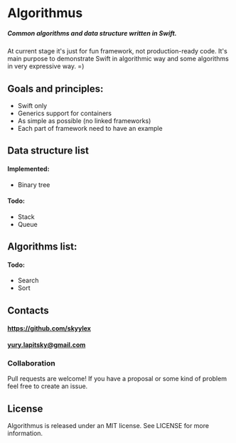 # Algorithmus

##### Common algorithms and data structure written in Swift. 

At current stage it's just for fun framework, not production-ready code. It's main purpose to demonstrate Swift in algorithmic way and some algorithms in very expressive way. =)

## Goals and principles:

- Swift only
- Generics support for containers
- As simple as possible (no linked frameworks)
- Each part of framework need to have an example

## Data structure list 
#### Implemented:
- Binary tree

#### Todo:
- Stack
- Queue

## Algorithms list:
#### Todo:
- Search
- Sort


## Contacts

#### https://github.com/skyylex

#### yury.lapitsky@gmail.com

### Collaboration

Pull requests are welcome! If you have a proposal or some kind of problem feel free to create an issue.

## License

Algorithmus is released under an MIT license. See LICENSE for more information.
